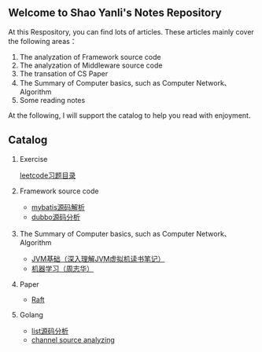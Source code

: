 ## Welcome to Shao Yanli's Notes Repository

At this Respository, you can find lots of articles. These articles mainly cover the following areas：

1. The analyzation of Framework source code
2. The analyzation of Middleware source code
3. The transation of CS Paper
4. The Summary of Computer basics, such as Computer Network、Algorithm
5. Some reading notes

At the following, I will support the catalog to help you read with enjoyment.

## Catalog

1. Exercise

    [leetcode习题目录](./leetcode/Catalog.md)

2. Framework source code

    - [mybatis源码解析](./framwork/mybatis/catelog.md)
    - [dubbo源码分析](./framwork/dubbo/catelog.md)

3. The Summary of Computer basics, such as Computer Network、Algorithm
   - [JVM基础（深入理解JVM虚拟机读书笔记）](./java/jvm/深入理解JVM虚拟机/catelog.md) 
   - [机器学习（周志华）](./book/机器学习(周志华)/catelog.md)
  
4. Paper
   - [Raft](./paper/raft/Raft_Leader_Election.md)

5. Golang
   - [list源码分析](go/list/slice详解.md)
   - [channel source analyzing](go/channel/channel_introduction.md)